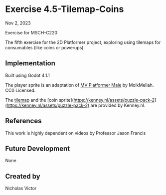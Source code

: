 



# Exercise 4.5-Tilemap-Coins

Nov 2, 2023

Exercise for MSCH-C220

The fifth exercise for the 2D Platformer project, exploring using tilemaps for consumables (like coins or powerups).

## Implementation

Built using Godot 4.1.1

The player sprite is an adaptation of [MV Platformer Male](https://opengameart.org/content/mv-platformer-male-32x64) by MoikMellah. CC0 Licensed.

The [tilemap](https://kenney.nl/assets/abstract-platformer) and the [coin sprite](https://kenney.nl/assets/puzzle-pack-2](https://kenney.nl/assets/puzzle-pack-2) are provided by Kenney.nl.


## References

This work is highly dependent on videos by Professor Jason Francis


## Future Development

None

## Created by 

Nicholas Victor
